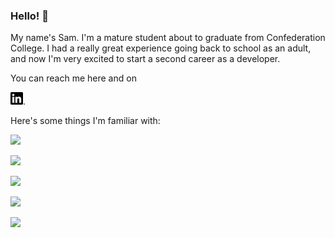<!--
A big thank you to the devs over at shields.io for the cool badges! Support them here:
[https://opencollective.com/shields]

Also shout out to [https://simpleicons.org/] for the images.
-->

### Hello! :wave:

My name's Sam. I'm a mature student about to graduate from Confederation College. I had a really great experience going back to school as an adult, and now I'm very excited to start a second career as a developer.

You can reach me here and on

<a href="www.linkedin.com/in/samuel-turcotte"><img src="./assets/linkedin.svg" height="20px" ></a>.

Here's some things I'm familiar with:

<a href=""><img src="https://img.shields.io/static/v1?label=&message=C%23.NET&logoColor=970fdb&style=for-the-badge&logo=C-Sharp&labelColor=696a6b&color=970fdb"></a>

<a href=""><img src="https://img.shields.io/static/v1?label=&message=JavaScript&logoColor=f5e02a&style=for-the-badge&logo=javascript&labelColor=696a6b&color=f5e02a"></a>

<a href=""><img src="https://img.shields.io/static/v1?label=&message=HTML5&logoColor=ed4321&style=for-the-badge&logo=html5&labelColor=696a6b&color=ed4321"></a>

<a href=""><img src="https://img.shields.io/static/v1?label=&message=CSS3&logoColor=0000c4&style=for-the-badge&logo=css3&labelColor=696a6b&color=0000c4"></a>

<a href=""><img src="https://img.shields.io/static/v1?label=&message=jQuery&logoColor=149ad9&style=for-the-badge&logo=jquery&labelColor=696a6b&color=021d61"></a>
